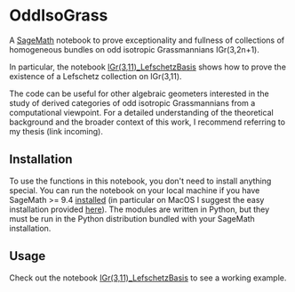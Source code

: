 # OddIsoGrass

A [SageMath](https://www.sagemath.org) notebook to prove exceptionality and fullness of collections of homogeneous bundles on odd isotropic Grassmannians IGr(3,2n+1).

In particular, the notebook [IGr(3,11)_LefschetzBasis](https://github.com/ZenoCozeno/oddisoGrass/blob/main/IGr(3%2C11)_LefschetzBasis.ipynb) shows how to prove the existence of a Lefschetz collection on IGr(3,11).

The code can be useful for other algebraic geometers interested in the study of derived categories of odd isotropic Grassmannians from a computational viewpoint. For a detailed understanding of the theoretical background and the broader context of this work, I recommend referring to my thesis (link incoming).

## Installation

To use the functions in this notebook, you don't need to install anything special. You can run the notebook on your local machine if you have SageMath >= 9.4 [installed](https://doc.sagemath.org/html/en/installation/index.html) (in particular on MacOS I suggest the easy installation provided [here](https://github.com/3-manifolds/Sage_macOS/releases)). The modules are written in Python, but they must be run in the Python distribution bundled with your SageMath installation.

## Usage

Check out the notebook [IGr(3,11)_LefschetzBasis](https://github.com/ZenoCozeno/oddisoGrass/blob/main/IGr(3%2C11)_LefschetzBasis.ipynb) to see a working example.


